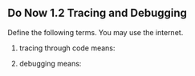 ## Do Now 1.2 Tracing and Debugging

Define the following terms.  You may use the internet.

1. tracing through code means:

2. debugging means:
